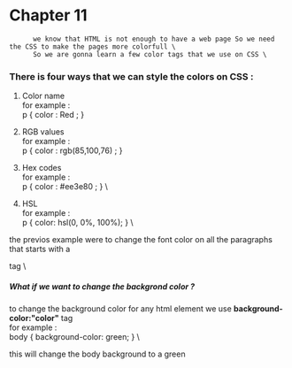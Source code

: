 # Chapter 11  
      
          we know that HTML is not enough to have a web page So we need the CSS to make the pages more colorfull \
          So we are gonna learn a few color tags that we use on CSS \

### There is four ways that we can style the colors on CSS :
1. Color name \
for example : \
p {
    color : Red ;
}
2. RGB values  \
for example : \
p {
    color : rgb(85,100,76) ;
}

3. Hex codes  \
for example : \
p {
    color : #ee3e80 ;
} \
4. HSL  \
for example : \
p {
    color: hsl(0, 0%, 100%); 
} \

the previos example were to change the font color on all the paragraphs that starts with a <p> tag \

##### What if we want to change the backgrond color ?
to change the background color for any html element we use **background-color:"color"** tag \
for example : \
body {
   background-color: green;
} \

this will change the body background to a green  


      

    